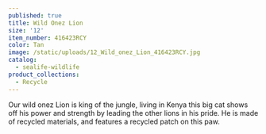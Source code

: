 ```yaml
---
published: true
title: Wild Onez Lion
size: '12'
item_number: 416423RCY
color: Tan
image: /static/uploads/12_Wild_onez_Lion_416423RCY.jpg
catalog:
  - sealife-wildlife
product_collections:
  - Recycle
---
```

Our wild onez Lion is king of the jungle, living in Kenya this big cat shows off his power and strength by leading the other lions in his pride. He is made of recycled materials, and features a recycled patch on this paw.
